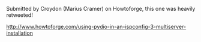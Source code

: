 Submitted by Croydon (Marius Cramer) on Howtoforge, this one was heavily retweeted!

http://www.howtoforge.com/using-pydio-in-an-ispconfig-3-multiserver-installation